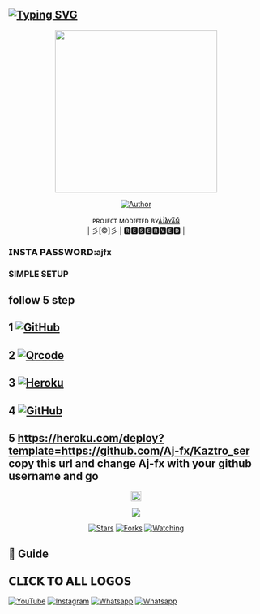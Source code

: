 ## [![Typing SVG](https://readme-typing-svg.herokuapp.com?font=Lemon+milk&color=F7000&lines=Welcome+to+Kaztroser+v2+WA+Bot+repo;Created+by+Aj+fx;This+is+a+userbot+privet+and+public+bot;With+more+features)](https://git.io/typing-svg)
 
  <p align="center">
<span class="avatar"><img height='320' src="https://i.imgur.com/3Aiq6WO.jpeg"> </a></span> 
</p>
  <p align="center">
<a href="https://github.com/aj-fx"><img title="Author" src="https://img.shields.io/badge/Author-𝗔𝗝𝗙𝗫-Ajfxv1/Ajfx?color=blue&style=for-the-badge&logo=whatsapp"></a>
</p>
<p align="center">
ᴘʀᴏᴊᴇᴄᴛ ᴍᴏᴅɪғɪᴇᴅ ʙʏ<a href="https://github.com/cyberchekuthan">ᴀͥᴊͭᴀᷤʏᴀͫɴͤ</a>
    <br>
       | 彡[©]彡 |
       🆁🅴🆂🅴🆁🆅🅴🅳 |
    <br> 
</p>

### 𝗜𝗡𝗦𝗧𝗔 𝗣𝗔𝗦𝗦𝗪𝗢𝗥𝗗:ajfx

### SIMPLE SETUP

## follow 5 step
## 1 <a href="https://github.com/signup/" target="_blank"><img src="https://img.shields.io/badge/GitHub............-%231877F2.svg?&style=flat-square&logo=GitHub&logoColor=white" alt="GitHub"></a> 

## 2 <a href="https://replit.com/@Aj-fx/KAZTROSER-QR?v=1" target="_blank"><img src="https://img.shields.io/badge/Kaztroser-Qrcode-%808080.svg?&style=flat-square&logo=Qr&logoColor=white" alt="Qrcode"></a>

## 3 <a href="https://signup.heroku.com" target="_blank"><img src="https://img.shields.io/badge/Heroku...........-%23E4405F.svg?&style=flat-square&logo=Heroku&logoColor=white" alt="Heroku"></a>

## 4 <a href="https://github.com/Aj-fx/Kaztro_ser/fork" target="_blank"><img src="https://img.shields.io/badge/Fork-Kaztro_ser...-%808080.svg?&style=flat-square&logo=GitHub &logoColor=white" alt="GitHub"></a>

## 5 https://heroku.com/deploy?template=https://github.com/Aj-fx/Kaztro_ser  copy this url and change Aj-fx with your github username and go<br>

  <p align="center">
  <a href="httsp://github.com/Aj-fx/Kaztro_ser">
   <p align="center">
<a href="https://github.com/Aj-fx/Kaztro_ser/blob/master/plugins/README.md"><span class="avatar"><img height='20' src="https://komarev.com/ghpvc/?username=Aj-fx&label=Profile%20views&color=ff69b4&label=Profile+Views&style=plastic" alt="Error"> </a></span>
<a href="https://github.com/Aj-fx/followers">
  <p align="center">
<img src="https://img.shields.io/github/repo-size/Aj-fx/Kaztro_ser?color=green&label=Repo%20total%20size&style=plastic">
<p align="center">
<a href="https://github.com/Aj-fx/followers"
<img title="Followers" src="https://img.shields.io/github/followers/Aj-fx?color=blue&style=flat-square"></a>
<a href="https://github.com/Aj-fx/Kaztro_ser/stargazers/"><img title="Stars" src="https://img.shields.io/github/stars/Aj-fx/Kaztro_ser?color=blue&style=flat-square"></a>
<a href="https://github.com/Aj-fx/Kaztro_ser/network/members"><img title="Forks" src="https://img.shields.io/github/forks/Aj-fx/Kaztro_ser?color=blue&style=flat-square"></a>
<a href="https://github.com/Aj-fx/Kaztro_ser/watchers"><img title="Watching" src="https://img.shields.io/github/watchers/Aj-fx/Kaztro_ser?label=Watchers&color=blue&style=flat-square"></a>
</p>

## 📢 Guide

## 𝗖𝗟𝗜𝗖𝗞 𝗧𝗢 𝗔𝗟𝗟 𝗟𝗢𝗚𝗢𝗦

<a href="https://youtu.be/AGk2F4uORtc/" target="_blank"><img src="https://img.shields.io/badge/YouTube-%231877F2.svg?&style=flat-square&logo=YouTube&logoColor=white" alt="YouTube"></a>
<a href="https://instagram.com/_aj_fx._?utm_medium=copy_link" target="_blank"><img src="https://img.shields.io/badge/Instagram-%23E4405F.svg?&style=flat-square&logo=instagram&logoColor=white" alt="Instagram"></a>
<a href="https://wa.me/918281440156" target="_blank"><img src="https://img.shields.io/badge/whatsapp-%808080.svg?&style=flat-square&logo=Whatsapp&logoColor=white" alt="Whatsapp"></a>
<a href="https://chat.whatsapp.com/EdukdzFc6suJNCs62aJB3f" target="_blank"><img src="https://img.shields.io/badge/kaztroser bot group-%808080.svg?&style=flat-square&logo=Whatsapp&logoColor=white" alt="Whatsapp"></a>

